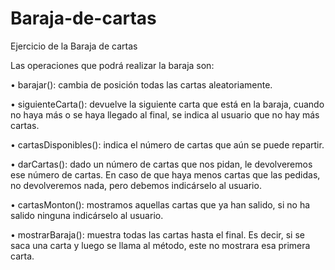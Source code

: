 # Baraja-de-cartas

Ejercicio de la Baraja de cartas

Las operaciones que podrá realizar la baraja son:

• barajar(): cambia de posición todas las cartas aleatoriamente.

• siguienteCarta(): devuelve la siguiente carta que está en la baraja, cuando no haya más o se haya llegado al final, se indica al usuario que no hay más cartas.

• cartasDisponibles(): indica el número de cartas que aún se puede repartir.

• darCartas(): dado un número de cartas que nos pidan, le devolveremos ese número de cartas. En caso de que haya menos cartas que las pedidas, no devolveremos 
nada, pero debemos indicárselo al usuario.

• cartasMonton(): mostramos aquellas cartas que ya han salido, si no ha salido ninguna indicárselo al usuario.

• mostrarBaraja(): muestra todas las cartas hasta el final. Es decir, si se saca una carta y luego se llama al método, este no mostrara esa primera carta.
